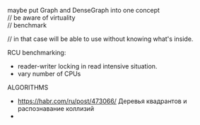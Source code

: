 
maybe put Graph and DenseGraph into one concept  
// be aware of virtuality  
// benchmark  

// in that case will be able to use without knowing what's inside.  

RCU benchmarking:  
* reader-writer locking in read intensive situation.
* vary number of CPUs

ALGORITHMS
* https://habr.com/ru/post/473066/ Деревья квадрантов и распознавание коллизий
* 